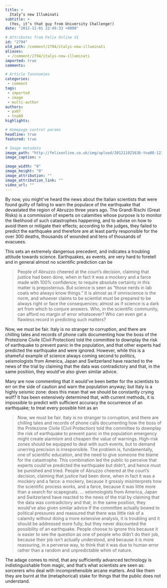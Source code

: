 ```yaml
---
title: >
  Italy’s new Illuminati
subtitle: >
  (Yes, it’s that guy from University Challenge!)
date: "2012-11-01 22:49:33 +0000"

# Attributes from Felix Online V1
id: "2794"
old_path: /comment/2794/italys-new-illuminati
aliases:
 - /comment/2794/italys-new-illuminati
imported: true
comments:

# Article Taxonomies
categories:
 - comment
tags:
 - imported
 - image
 - multi-author
authors:
 - pa07
 - tna08
highlights:

# Homepage control params
headline: true
featured: true

# Image metadata
image_path: "http://felixonline.co.uk/img/upload/201211021636-tna08-121024earthquakeverdict_6815001.jpeg"
image_caption: >

image_width: "0"
image_height: "0"
image_attribution: ""
image_attribution_link: ""
video_url: ""
---
```


By now, you might’ve heard the news about the Italian scientists that were found guilty of failing to warn the populace of the earthquake that devastated the region of Abruzzo three years ago. The Grandi Rischi (Great Risks) is a commission of experts on calamities whose purpose is to monitor the likelihood of such catastrophes happening, and to advise on how to avoid them or mitigate their effects; according to the judges, they failed to predict the earthquake and therefore are at least partly responsible for the over 300 deaths, thousands of wounded and tens of thousands of evacuees.

This sets an extremely dangerous precedent, and indicates a troubling attitude towards science. Earthquakes, as events, are very hard to foretell and in general almost no scientific prediction can be
> People of Abruzzo cheered at the court’s decision, claiming that justice had been done, when in fact it was a mockery and a farce
made with 100% confidence; to require absolute certainty in this matter is preposterous. But science is seen as “those nerds in lab coats who always know things.” It is almost as if omniscience is the norm, and whoever claims to be scientist must be prepared to be always right or face the consequences; almost as if science is a dark art from which to conjure answers. Who, in the scientific community, can afford no margin of error whatsoever? Who can even get a flawless record in predicting such matters?

Now, we must be fair. Italy is no stranger to corruption, and there are chilling tales and records of phone calls documenting how the boss of the Protezione Civile (Civil Protection) told the committee to downplay the risk of earthquake to prevent panic in the population, and that other experts had predicted the earthquake and were ignored. However, while this is a shameful example of science always coming second to politics, seismologists from America, Japan and Switzerland have reacted to the news of the trial by claiming that the data was contradictory and that, in the same position, they would’ve also given similar advice.

Many are now commenting that it would’ve been better for the scientists to err on the side of caution and warn the population anyway; but Italy is a highly seismic zone: does this mean that we should be constantly crying wolf? It has been extensively determined that, with current methods, it is impossible to predict with sufficient accuracy the occurrence of an earthquake; to treat every possible hint as an
> Now, we must be fair. Italy is no stranger to corruption, and there are chilling tales and records of phone calls documenting how the boss of the Protezione Civile (Civil Protection) told the committee to downplay the risk of earthquake to prevent panic in the population
emergency might create alarmism and cheapen the value of warnings. High-risk zones should be equipped to deal with such events, but to demand unerring precision is irresponsible.
 The problem is, fundamentally, one of scientific education, and the need to give someone the blame for the catastrophe. This combination led the public to perceive that experts could’ve predicted the earthquake but didn’t, and hence must be punished and tried. People of Abruzzo cheered at the court’s decision, claiming that justice had been done, when in fact it was a mockery and a farce: a mockery, because it grossly misinterprets how the scientific process works, and a farce, because it was little more than a search for scapegoats.
> ... seismologists from America, Japan and Switzerland have reacted to the news of the trial by claiming that the data was contradictory and that, in the same position, they would’ve also given similar advice
If the committee actually bowed to political pressures and reassured that there was little risk of a calamity without doing a more extensive analysis, it is troubling and it should be addressed more fully; but they never discounted the possibility of an earthquake. People choose to ignore this because it is easier to see the question as one of people who didn’t do their job, because their job isn’t actually understood, and because it is more reassuring, in a perverse way, to think that it was due to human error rather than a random and unpredictable whim of nature.

The adage comes to mind, that any sufficiently advanced technology is indistinguishable from magic, and that’s what scientists are seen as: sorcerers who deal with incomprehensible arcane matters. And like them they are burnt at the (metaphorical) stake for things that the public does not understand.
